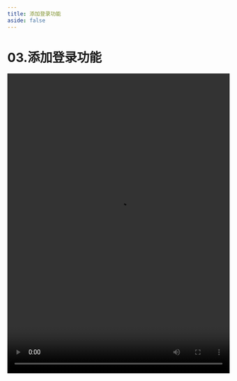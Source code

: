 ```yaml
---
title: 添加登录功能
aside: false
---
```


# 03.添加登录功能

<video autoplay src="http://qn.chinavanes.com/nodejs/module-14/03.添加登录功能.mp4" controls controlsList="nodownload" width="100%" height="680"/>

